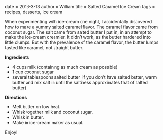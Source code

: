 <metadata>
date = 2016-3-13
author = William
title = Salted Caramel Ice Cream
tags = recipes, desserts, ice cream
</metadata>

When experimenting with ice-cream one night, I accidentally discovered how to make a yummy salted caramel flavor.  The caramel flavor came from coconut sugar.  The salt came from salted butter I put in, in an attempt to make the ice-cream creamier.  It didn’t work, as the butter hardened into little clumps. But with the prevalence of the caramel flavor, the butter lumps tasted like caramel, not straight butter.

__Ingredients__

- 4 cups milk (containing as much cream as possible)
- 1 cup coconut sugar
- several tablespoons salted butter (if you don’t have salted butter, warm butter and mix salt in until the saltiness approximates that of salted butter)

__Directions__

- Melt butter on low heat.
- Whisk together milk and coconut sugar.
- Whisk in butter.
- Make in ice-cream maker as usual.

Enjoy!
